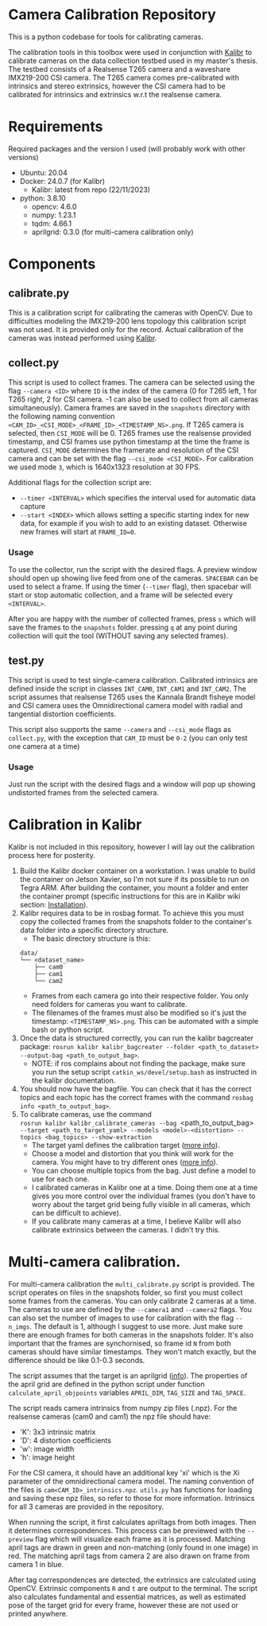 # Camera Calibration Repository

This is a python codebase for tools for calibrating cameras.

The calibration tools in this toolbox were used in conjunction with [Kalibr](https://github.com/ethz-asl/kalibr) to calibrate cameras on the data collection testbed used in my master's thesis.
The testbed consists of a Realsense T265 camera and a waveshare IMX219-200 CSI camera. The T265 camera comes pre-calibrated with intrinsics and stereo extrinsics, however the CSI camera had to be calibrated for intrinsics and extrinsics w.r.t the realsense camera.

# Requirements

Required packages and the version I used (will probably work with other versions)

 - Ubuntu: 20.04
 - Docker: 24.0.7 (for Kalibr)
    - Kalibr: latest from repo (22/11/2023)
 - python: 3.8.10
    - opencv: 4.6.0
    - numpy: 1.23.1
    - tqdm: 4.66.1
    - aprilgrid: 0.3.0 (for multi-camera calibration only)


# Components

## calibrate.py

This is a calibration script for calibrating the cameras with OpenCV. Due to difficulties modeling the IMX219-200 lens topology this calibration script was not used. It is provided only for the record. Actual calibration of the cameras was instead performed using [Kalibr](https://github.com/ethz-asl/kalibr).

## collect.py

This script is used to collect frames. The camera can be selected using the flag `--camera <ID>` where `ID` is the index of the camera (0 for T265 left, 1 for T265 right, 2 for CSI camera. -1 can also be used to collect from all cameras simultaneously). Camera frames are saved in the `snapshots` directory with the following naming convention `<CAM_ID>_<CSI_MODE>_<FRAME_ID>_<TIMESTAMP_NS>.png`. If T265 camera is selected, then `CSI_MODE` will be 0. T265 frames use the realsense provided timestamp, and CSI frames use python timestamp at the time the frame is captured. `CSI_MODE` determines the framerate and resolution of the CSI camera and can be set with the flag `--csi_mode <CSI_MODE>`. For calibration we used mode `3`, which is 1640x1323 resolution at 30 FPS.

Additional flags for the collection script are:
 * `--timer <INTERVAL>` which specifies the interval used for automatic data capture
 * `--start <INDEX>` which allows setting a specific starting index for new data, for example if you wish to add to an existing dataset. Otherwise new frames will start at `FRAME_ID=0`.

### Usage
To use the collector, run the script with the desired flags. A preview window should open up showing live feed from one of the cameras. `SPACEBAR` can be used to select a frame. If using the timer (`--timer` flag), then spacebar will start or stop automatic collection, and a frame will be selected every `<INTERVAL>`.

After you are happy with the number of collected frames, press `s` which will save the frames to the `snapshots` folder. pressing `q` at any point during collection will quit the tool (WITHOUT saving any selected frames).

## test.py

This script is used to test single-camera calibration. Calibrated intrinsics are defined inside the script in classes `INT_CAM0`, `INT_CAM1` and `INT_CAM2`. The script assumes that realsense T265 uses the Kannala Brandt fisheye model and CSI camera uses the Omnidirectional camera model with radial and tangential distortion coefficients.

This script also supports the same `--camera` and `--csi_mode` flags as `collect.py`, with the exception that `CAM_ID` must be `0-2` (you can only test one camera at a time)

### Usage

Just run the script with the desired flags and a window will pop up showing undistorted frames from the selected camera.

# Calibration in Kalibr

Kalibr is not included in this repository, however I will lay out the calibration process here for posterity.

 1. Build the Kalibr docker container on a workstation. I was unable to build the container on Jetson Xavier, so I'm not sure if its possible to run on Tegra ARM. After building the container, you mount a folder and enter the container prompt (specific instructions for this are in Kalibr wiki section: [Installation](https://github.com/ethz-asl/kalibr/wiki/installation)).
 2. Kalibr requires data to be in rosbag format. To achieve this you must copy the collected frames from the snapshots folder to the container's data folder into a specific directory structure.  
    * The basic directory structure is this:  
    ```
    data/
    └── <dataset_name>
        ├── cam0
        ├── cam1
        └── cam2
    ```
    * Frames from each camera go into their respective folder. You only need folders for cameras you want to calibrate.
    * The filenames of the frames must also be modified so it's just the timestamp: `<TIMESTAMP_NS>.png`. This can be automated with a simple bash or python script.
 3. Once the data is structured correctly, you can run the kalibr bagcreater package: `rosrun kalibr kalibr_bagcreater --folder <path_to_dataset> --output-bag <path_to_output_bag>`. 
    * NOTE: if ros complains about not finding the package, make sure you run the setup script `catkin_ws/devel/setup.bash` as instructed in the kalibr documentation.
 4. You should now have the bagfile. You can check that it has the correct topics and each topic has the correct frames with the command `rosbag info <path_to_output_bag>`.
 5. To calibrate cameras, use the command  
 `rosrun kalibr kalibr_calibrate_cameras --bag `<path_to_output_bag>` --target <path_to_target_yaml> --models <model>-<distortion> --topics <bag_topics> --show-extraction`  
    * The target yaml defines the calibration target ([more info](https://github.com/ethz-asl/kalibr/wiki/calibration-targets)).
    * Choose a model and distortion that you think will work for the camera. You might have to try different ones ([more info](https://github.com/ethz-asl/kalibr/wiki/supported-models)).
    * You can choose multiple topics from the bag. Just define a model to use for each one.
    * I calibrated cameras in Kalibr one at a time. Doing them one at a time gives you more control over the individual frames (you don't have to worry about the target grid being fully visible in all cameras, which can be difficult to achieve).
    * If you calibrate many cameras at a time, I believe Kalibr will also calibrate extrinsics between the cameras. I didn't try this.


# Multi-camera calibration.

For multi-camera calibration the `multi_calibrate.py` script is provided.
The script operates on files in the snapshots folder, so first you must collect some frames from the cameras. You can only calibrate 2 cameras at a time. The cameras to use are defined by the `--camera1` and `--camera2` flags. You can also set the number of images to use for calibration with the flag `--n_imgs`. The default is 1, although I suggest to use more. Just make sure there are enough frames for both cameras in the snapshots folder. It's also important that the frames are synchornised, so frame id `N` from both cameras should have similar timestamps. They won't match exactly, but the difference should be like 0.1-0.3 seconds.

The script assumes that the target is an aprilgrid ([info](https://github.com/powei-lin/aprilgrid)). The properties of the april grid are defined in the python script under function `calculate_april_objpoints` variables `APRIL_DIM`, `TAG_SIZE` and `TAG_SPACE`.

The script reads camera intrinsics from numpy zip files (.npz). For the realsense cameras (cam0 and cam1) the npz file should have:

 * 'K': 3x3 intrinsic matrix
 * 'D': 4 distortion coefficients
 * 'w': image width
 * 'h': image height

For the CSI camera, it should have an additional key 'xi' which is the Xi parameter of the omnidirectional camera model. The naming convention of the files is `cam<CAM_ID>_intrinsics.npz`. `utils.py` has functions for loading and saving these npz files, so refer to those for more information. Intrinsics for all 3 cameras are provided in the repository.

When running the script, it first calculates apriltags from both images. Then it determines correspondences. This process can be previewed with the `--preview` flag which will visualize each frame as it is processed. Matching april tags are drawn in green and non-matching (only found in one image) in red. The matching april tags from camera 2 are also drawn on frame from camera 1 in blue.

After tag correspondences are detected, the extrinsics are calculated using OpenCV. Extrinsic components `R` and `t` are output to the terminal. The script also calculates fundamental and essential matrices, as well as estimated pose of the target grid for every frame, however these are not used or printed anywhere.



